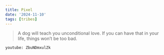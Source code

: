 ```yaml
---
title: Pixel
date: '2024-11-10'
tags: [tribes]
---
```


> A dog will teach you unconditional love. If you can have that in your life, things won’t be too bad. 

`youtube: ZbuNDmxulZk`

